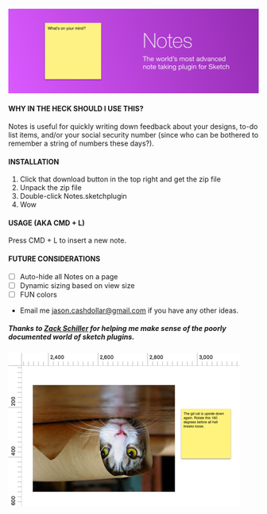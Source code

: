 ![The world's most advanced note taking plugin for Sketch.](images/cover.png)

#### WHY IN THE HECK SHOULD I USE THIS?
Notes is useful for quickly writing down feedback about your designs, to-do list items, and/or your social security number (since who can be bothered to remember a string of numbers these days?).

#### INSTALLATION

1. Click that download button in the top right and get the zip file
2. Unpack the zip file
3. Double-click Notes.sketchplugin
4. Wow

#### USAGE (AKA CMD + L)
Press CMD + L to insert a new note.

#### FUTURE CONSIDERATIONS
- [ ] Auto-hide all Notes on a page
- [ ] Dynamic sizing based on view size
- [ ] FUN colors
- Email me jason.cashdollar@gmail.com if you have any other ideas.

##### Thanks to [Zack Schiller](https://twitter.com/zacharyschiller) for helping me make sense of the poorly documented world of sketch plugins.

![cat](images/cat.png)
